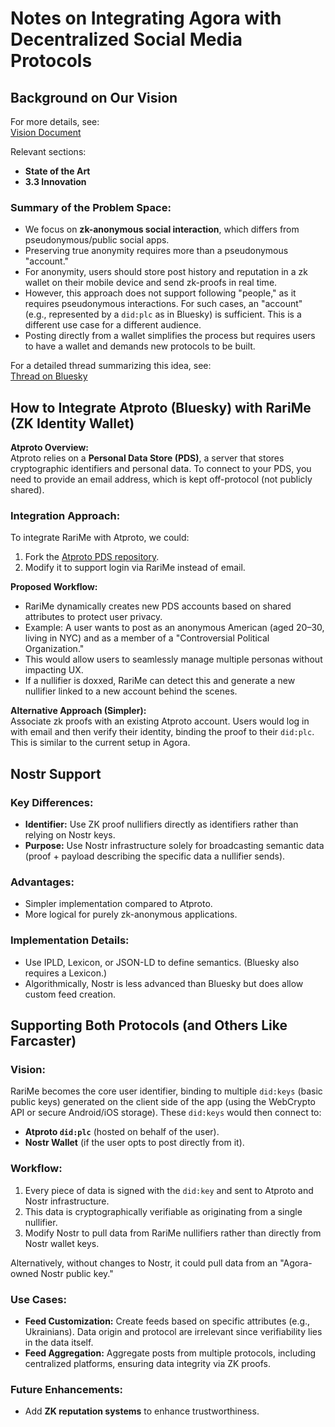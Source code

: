 # Notes on Integrating Agora with Decentralized Social Media Protocols

## Background on Our Vision

For more details, see:  
[Vision Document](https://docs.google.com/document/d/1VWdhZ6uBQlab9cqlvhtWxywMnsYzXq6q/edit?usp=sharing&ouid=103751232663868193979&rtpof=true&sd=true)

Relevant sections:  
- **State of the Art**  
- **3.3 Innovation**

### Summary of the Problem Space:
- We focus on **zk-anonymous social interaction**, which differs from pseudonymous/public social apps.  
- Preserving true anonymity requires more than a pseudonymous "account."  
- For anonymity, users should store post history and reputation in a zk wallet on their mobile device and send zk-proofs in real time.  
- However, this approach does not support following "people," as it requires pseudonymous interactions. For such cases, an "account" (e.g., represented by a `did:plc` as in Bluesky) is sufficient. This is a different use case for a different audience.  
- Posting directly from a wallet simplifies the process but requires users to have a wallet and demands new protocols to be built.  

For a detailed thread summarizing this idea, see:  
[Thread on Bluesky](https://bsky.app/profile/nicobao.dev/post/3l3tkmnefvr26)


## How to Integrate Atproto (Bluesky) with RariMe (ZK Identity Wallet)

**Atproto Overview:**  
Atproto relies on a **Personal Data Store (PDS)**, a server that stores cryptographic identifiers and personal data. To connect to your PDS, you need to provide an email address, which is kept off-protocol (not publicly shared).

### Integration Approach:
To integrate RariMe with Atproto, we could:  
1. Fork the [Atproto PDS repository](https://github.com/bluesky-social/pds).  
2. Modify it to support login via RariMe instead of email.  

**Proposed Workflow:**
- RariMe dynamically creates new PDS accounts based on shared attributes to protect user privacy.  
- Example: A user wants to post as an anonymous American (aged 20–30, living in NYC) and as a member of a "Controversial Political Organization."  
- This would allow users to seamlessly manage multiple personas without impacting UX.  
- If a nullifier is doxxed, RariMe can detect this and generate a new nullifier linked to a new account behind the scenes.

**Alternative Approach (Simpler):**  
Associate zk proofs with an existing Atproto account. Users would log in with email and then verify their identity, binding the proof to their `did:plc`. This is similar to the current setup in Agora.


## Nostr Support

### Key Differences:  
- **Identifier:** Use ZK proof nullifiers directly as identifiers rather than relying on Nostr keys.  
- **Purpose:** Use Nostr infrastructure solely for broadcasting semantic data (proof + payload describing the specific data a nullifier sends).  

### Advantages:
- Simpler implementation compared to Atproto.  
- More logical for purely zk-anonymous applications.  

### Implementation Details:
- Use IPLD, Lexicon, or JSON-LD to define semantics. (Bluesky also requires a Lexicon.)  
- Algorithmically, Nostr is less advanced than Bluesky but does allow custom feed creation.


## Supporting Both Protocols (and Others Like Farcaster)

### Vision:
RariMe becomes the core user identifier, binding to multiple `did:keys` (basic public keys) generated on the client side of the app (using the WebCrypto API or secure Android/iOS storage). These `did:keys` would then connect to:  
- **Atproto `did:plc`** (hosted on behalf of the user).  
- **Nostr Wallet** (if the user opts to post directly from it).

### Workflow:
1. Every piece of data is signed with the `did:key` and sent to Atproto and Nostr infrastructure.  
2. This data is cryptographically verifiable as originating from a single nullifier.  
3. Modify Nostr to pull data from RariMe nullifiers rather than directly from Nostr wallet keys.  

Alternatively, without changes to Nostr, it could pull data from an "Agora-owned Nostr public key."

### Use Cases:
- **Feed Customization:** Create feeds based on specific attributes (e.g., Ukrainians). Data origin and protocol are irrelevant since verifiability lies in the data itself.  
- **Feed Aggregation:** Aggregate posts from multiple protocols, including centralized platforms, ensuring data integrity via ZK proofs.  

### Future Enhancements:
- Add **ZK reputation systems** to enhance trustworthiness.
